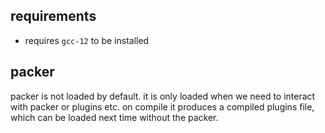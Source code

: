 ## requirements

- requires `gcc-12` to be installed

## packer

packer is not loaded by default. it is only loaded when we need to interact
with packer or plugins etc. on compile it produces a compiled plugins file,
which can be loaded next time without the packer.
